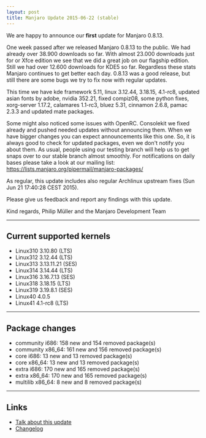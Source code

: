 ```yaml
---
layout: post
title: Manjaro Update 2015-06-22 (stable)
---
```


We are happy to announce our **first** update for Manjaro 0.8.13.

One week passed after we released Manjaro 0.8.13 to the public. We had already over 38.900 downloads so far. With almost 23.000 downloads just for or Xfce edition we see that we did a great job on our flagship edition. Still we had over 12.600 downloads for KDE5 so far. Regardless these stats Manjaro continues to get better each day. 0.8.13 was a good release, but still there are some bugs we try to fix now with regular updates.

This time we have kde framework 5.11, linux 3.12.44, 3.18.15, 4.1-rc8, updated asian fonts by adobe, nvidia 352.21, fixed compiz08, some python fixes, xorg-server 1.17.2, calamares 1.1-rc3, bluez 5.31, cinnamon 2.6.8, pamac 2.3.3 and updated mate packages.

Some might also noticed some issues with OpenRC. Consolekit we fixed already and pushed needed updates without announcing them. When we have bigger changes you can expect announcements like this one. So, it is always good to check for updated packages, even we don't notify you about them. As usual, people using our testing branch will help us to get snaps over to our stable branch almost smoothly. For notifications on daily bases please take a look at our mailing list: https://lists.manjaro.org/pipermail/manjaro-packages/

As regular, this update includes also regular Archlinux upstream fixes (Sun Jun 21 17:40:28 CEST 2015).

Please give us feedback and report any findings with this update.

Kind regards,
Philip Müller and the Manjaro Development Team

----

## Current supported kernels

* Linux310 3.10.80 (LTS)
* Linux312 3.12.44 (LTS)
* Linux313 3.13.11.21 (SES)
* Linux314 3.14.44 (LTS)
* Linux316 3.16.7.13 (SES)
* Linux318 3.18.15 (LTS)
* Linux319 3.19.8.1 (SES)
* Linux40  4.0.5
* Linux41  4.1-rc8 (LTS)

----

## Package changes

* community i686:  158 new and 154 removed package(s)
* community x86_64:  161 new and 156 removed package(s)
* core i686:  13 new and 13 removed package(s)
* core x86_64:  13 new and 13 removed package(s)
* extra i686:  170 new and 165 removed package(s)
* extra x86_64:  170 new and 165 removed package(s)
* multilib x86_64:  8 new and 8 removed package(s)

----

## Links

* [Talk about this update](https://forum.manjaro.org/index.php?topic=23727.0)
* [Changelog](https://lists.manjaro.org/pipermail/manjaro-packages/Week-of-Mon-20150622/003497.html)
